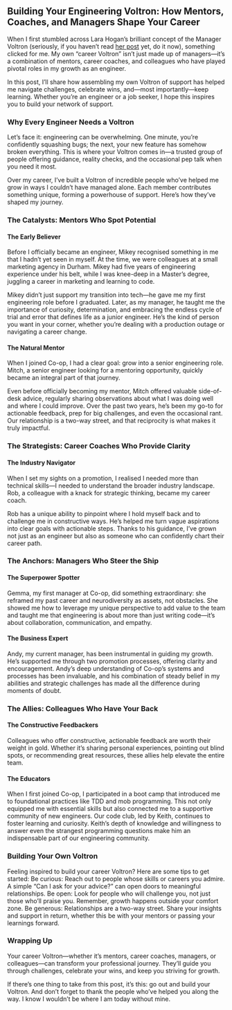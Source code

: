 ## Building Your Engineering Voltron: How Mentors, Coaches, and Managers Shape Your Career
When I first stumbled across Lara Hogan’s brilliant concept of the Manager Voltron (seriously, if you haven’t read [her post](https://larahogan.me/blog/manager-voltron/) yet, do it now), something clicked for me. My own “career Voltron” isn’t just made up of managers—it’s a combination of mentors, career coaches, and colleagues who have played pivotal roles in my growth as an engineer.

In this post, I’ll share how assembling my own Voltron of support has helped me navigate challenges, celebrate wins, and—most importantly—keep learning. Whether you’re an engineer or a job seeker, I hope this inspires you to build your network of support.

### Why Every Engineer Needs a Voltron
Let’s face it: engineering can be overwhelming. One minute, you’re confidently squashing bugs; the next, your new feature has somehow broken everything. This is where your Voltron comes in—a trusted group of people offering guidance, reality checks, and the occasional pep talk when you need it most.

Over my career, I’ve built a Voltron of incredible people who’ve helped me grow in ways I couldn’t have managed alone. Each member contributes something unique, forming a powerhouse of support. Here’s how they’ve shaped my journey.

### The Catalysts: Mentors Who Spot Potential
#### The Early Believer
Before I officially became an engineer, Mikey recognised something in me that I hadn’t yet seen in myself. At the time, we were colleagues at a small marketing agency in Durham. Mikey had five years of engineering experience under his belt, while I was knee-deep in a Master’s degree, juggling a career in marketing and learning to code.

Mikey didn’t just support my transition into tech—he gave me my first engineering role before I graduated. Later, as my manager, he taught me the importance of curiosity, determination, and embracing the endless cycle of trial and error that defines life as a junior engineer. He’s the kind of person you want in your corner, whether you’re dealing with a production outage or navigating a career change.

#### The Natural Mentor
When I joined Co-op, I had a clear goal: grow into a senior engineering role. Mitch, a senior engineer looking for a mentoring opportunity, quickly became an integral part of that journey.

Even before officially becoming my mentor, Mitch offered valuable side-of-desk advice, regularly sharing observations about what I was doing well and where I could improve. Over the past two years, he’s been my go-to for actionable feedback, prep for big challenges, and even the occasional rant. Our relationship is a two-way street, and that reciprocity is what makes it truly impactful.

### The Strategists: Career Coaches Who Provide Clarity
#### The Industry Navigator
When I set my sights on a promotion, I realised I needed more than technical skills—I needed to understand the broader industry landscape. Rob, a colleague with a knack for strategic thinking, became my career coach.

Rob has a unique ability to pinpoint where I hold myself back and to challenge me in constructive ways. He’s helped me turn vague aspirations into clear goals with actionable steps. Thanks to his guidance, I’ve grown not just as an engineer but also as someone who can confidently chart their career path.

### The Anchors: Managers Who Steer the Ship
#### The Superpower Spotter
Gemma, my first manager at Co-op, did something extraordinary: she reframed my past career and neurodiversity as assets, not obstacles. She showed me how to leverage my unique perspective to add value to the team and taught me that engineering is about more than just writing code—it’s about collaboration, communication, and empathy.

#### The Business Expert
Andy, my current manager, has been instrumental in guiding my growth. He’s supported me through two promotion processes, offering clarity and encouragement. Andy’s deep understanding of Co-op’s systems and processes has been invaluable, and his combination of steady belief in my abilities and strategic challenges has made all the difference during moments of doubt.

### The Allies: Colleagues Who Have Your Back
#### The Constructive Feedbackers
Colleagues who offer constructive, actionable feedback are worth their weight in gold. Whether it’s sharing personal experiences, pointing out blind spots, or recommending great resources, these allies help elevate the entire team.

#### The Educators
When I first joined Co-op, I participated in a boot camp that introduced me to foundational practices like TDD and mob programming. This not only equipped me with essential skills but also connected me to a supportive community of new engineers.
Our code club, led by Keith, continues to foster learning and curiosity. Keith’s depth of knowledge and willingness to answer even the strangest programming questions make him an indispensable part of our engineering community.

### Building Your Own Voltron
Feeling inspired to build your career Voltron? Here are some tips to get started:
Be curious: Reach out to people whose skills or careers you admire. A simple “Can I ask for your advice?” can open doors to meaningful relationships.
Be open: Look for people who will challenge you, not just those who’ll praise you. Remember, growth happens outside your comfort zone.
Be generous: Relationships are a two-way street. Share your insights and support in return, whether this be with your mentors or passing your learnings forward.

### Wrapping Up
Your career Voltron—whether it’s mentors, career coaches, managers, or colleagues—can transform your professional journey. They’ll guide you through challenges, celebrate your wins, and keep you striving for growth.

If there’s one thing to take from this post, it’s this: go out and build your Voltron. And don’t forget to thank the people who’ve helped you along the way. I know I wouldn’t be where I am today without mine.
